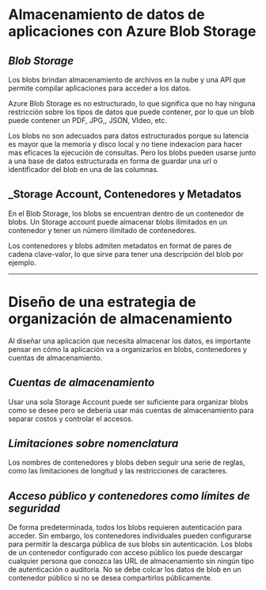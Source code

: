 # Almacenamiento de datos de aplicaciones con Azure Blob Storage

## _Blob Storage_
Los blobs brindan almacenamiento de archivos en la nube y una API que permite compilar aplicaciones para acceder a los datos.

Azure Blob Storage es no estructurado, lo que significa que no hay ninguna restricción sobre los tipos de datos que puede contener, por lo que un blob puede contener un PDF, JPG,, JSON, VIdeo, etc.

Los blobs no son adecuados para datos estructurados porque su latencia es mayor que la memoria y disco local y no tiene indexacion para hacer mas eficaces la ejecución de consultas. Pero los blobs pueden usarse junto a una base de datos estructurada en forma de guardar una url o identificador del blob en una de las columnas.

## _Storage Account, Contenedores y Metadatos
En el Blob Storage, los blobs se encuentran dentro de un contenedor de blobs. Un Storage account puede almacenar blobs ilimitados en un contenedor y tener un número ilimitado de contenedores. 

Los contenedores y blobs admiten metadatos en format de pares de cadena clave-valor, lo que sirve para tener una descripción del blob por ejemplo.

---

# Diseño de una estrategia de organización de almacenamiento
Al diseñar una aplicación que necesita almacenar los datos, es importante pensar en cómo la aplicación va a organizarlos en blobs, contenedores y cuentas de almacenamiento.

## _Cuentas de almacenamiento_
Usar una sola Storage Account puede ser suficiente para organizar blobs como se desee pero se debería usar más cuentas de almacenamiento para separar costos y controlar el accesos.

## _Limitaciones sobre nomenclatura_
Los nombres de contenedores y blobs deben seguir una serie de reglas, como las limitaciones de longitud y las restricciones de caracteres.

## _Acceso público y contenedores como límites de seguridad_
De forma predeterminada, todos los blobs requieren autenticación para acceder. Sin embargo, los contenedores individuales pueden configurarse para permitir la descarga pública de sus blobs sin autenticación. Los blobs de un contenedor configurado con acceso público los puede descargar cualquier persona que conozca las URL de almacenamiento sin ningún tipo de autenticación o auditoría. No se debe colcar los datos de blob en un contenedor público si no se desea compartirlos públicamente.



